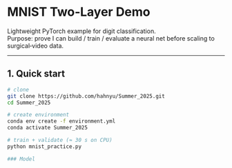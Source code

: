 # MNIST Two‑Layer Demo

Lightweight PyTorch example for digit classification.  
Purpose: prove I can build / train / evaluate a neural net before scaling to surgical‑video data.

---

## 1. Quick start

```bash
# clone
git clone https://github.com/hahnyu/Summer_2025.git
cd Summer_2025

# create environment
conda env create -f environment.yml
conda activate Summer_2025

# train + validate (≈ 30 s on CPU)
python mnist_practice.py

### Model

